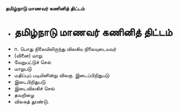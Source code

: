 **தமிழ்நாடு மாணவர் கணினித் திட்டம்**
- # தமிழ்நாடு மாணவர் கணினித் திட்டம்
- n. பொது நிலையிலிருந்து விலகிய நிலையுடையவர்
- (வினை) மாறு
- வேறுபட்டுச் செல்
- மாறுபடு
- மதிப்புப் படியினின்று விலகு. இடைப்பிறிதுபடு
- இடைபிறிதுபடு
- இடைவிலகிச் செல்
- தவறிழை
- விலகத் தூண்டு.

